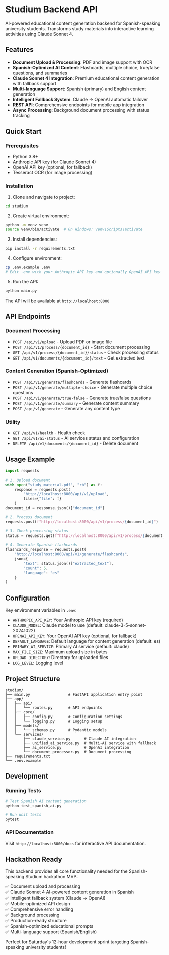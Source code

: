 # Studium Backend API

AI-powered educational content generation backend for Spanish-speaking university students. Transforms study materials into interactive learning activities using Claude Sonnet 4.

## Features

- **Document Upload & Processing**: PDF and image support with OCR
- **Spanish-Optimized AI Content**: Flashcards, multiple choice, true/false questions, and summaries
- **Claude Sonnet 4 Integration**: Premium educational content generation with fallback support
- **Multi-language Support**: Spanish (primary) and English content generation
- **Intelligent Fallback System**: Claude → OpenAI automatic failover
- **REST API**: Comprehensive endpoints for mobile app integration
- **Async Processing**: Background document processing with status tracking

## Quick Start

### Prerequisites

- Python 3.8+
- Anthropic API key (for Claude Sonnet 4)
- OpenAI API key (optional, for fallback)
- Tesseract OCR (for image processing)

### Installation

1. Clone and navigate to project:
```bash
cd studium
```

2. Create virtual environment:
```bash
python -m venv venv
source venv/bin/activate  # On Windows: venv\Scripts\activate
```

3. Install dependencies:
```bash
pip install -r requirements.txt
```

4. Configure environment:
```bash
cp .env.example .env
# Edit .env with your Anthropic API key and optionally OpenAI API key
```

5. Run the API:
```bash
python main.py
```

The API will be available at `http://localhost:8000`

## API Endpoints

### Document Processing
- `POST /api/v1/upload` - Upload PDF or image file
- `POST /api/v1/process/{document_id}` - Start document processing
- `GET /api/v1/process/{document_id}/status` - Check processing status
- `GET /api/v1/documents/{document_id}/text` - Get extracted text

### Content Generation (Spanish-Optimized)
- `POST /api/v1/generate/flashcards` - Generate flashcards
- `POST /api/v1/generate/multiple-choice` - Generate multiple choice questions
- `POST /api/v1/generate/true-false` - Generate true/false questions
- `POST /api/v1/generate/summary` - Generate content summary
- `POST /api/v1/generate` - Generate any content type

### Utility
- `GET /api/v1/health` - Health check
- `GET /api/v1/ai-status` - AI services status and configuration
- `DELETE /api/v1/documents/{document_id}` - Delete document

## Usage Example

```python
import requests

# 1. Upload document
with open("study_material.pdf", "rb") as f:
    response = requests.post(
        "http://localhost:8000/api/v1/upload",
        files={"file": f}
    )
document_id = response.json()["document_id"]

# 2. Process document
requests.post(f"http://localhost:8000/api/v1/process/{document_id}")

# 3. Check processing status
status = requests.get(f"http://localhost:8000/api/v1/process/{document_id}/status")

# 4. Generate Spanish flashcards
flashcards_response = requests.post(
    "http://localhost:8000/api/v1/generate/flashcards",
    json={
        "text": status.json()["extracted_text"],
        "count": 5,
        "language": "es"
    }
)
```

## Configuration

Key environment variables in `.env`:

- `ANTHROPIC_API_KEY`: Your Anthropic API key (required)
- `CLAUDE_MODEL`: Claude model to use (default: claude-3-5-sonnet-20241022)
- `OPENAI_API_KEY`: Your OpenAI API key (optional, for fallback)
- `DEFAULT_LANGUAGE`: Default language for content generation (default: es)
- `PRIMARY_AI_SERVICE`: Primary AI service (default: claude)
- `MAX_FILE_SIZE`: Maximum upload size in bytes
- `UPLOAD_DIRECTORY`: Directory for uploaded files
- `LOG_LEVEL`: Logging level

## Project Structure

```
studium/
├── main.py                 # FastAPI application entry point
├── app/
│   ├── api/
│   │   └── routes.py       # API endpoints
│   ├── core/
│   │   ├── config.py       # Configuration settings
│   │   └── logging.py      # Logging setup
│   ├── models/
│   │   └── schemas.py      # Pydantic models
│   └── services/
│       ├── claude_service.py      # Claude AI integration
│       ├── unified_ai_service.py  # Multi-AI service with fallback
│       ├── ai_service.py          # OpenAI integration
│       └── document_processor.py  # Document processing
├── requirements.txt
└── .env.example
```

## Development

### Running Tests
```bash
# Test Spanish AI content generation
python test_spanish_ai.py

# Run unit tests
pytest
```

### API Documentation
Visit `http://localhost:8000/docs` for interactive API documentation.

## Hackathon Ready

This backend provides all core functionality needed for the Spanish-speaking Studium hackathon MVP:

✅ Document upload and processing  
✅ Claude Sonnet 4 AI-powered content generation in Spanish  
✅ Intelligent fallback system (Claude → OpenAI)  
✅ Mobile-optimized API design  
✅ Comprehensive error handling  
✅ Background processing  
✅ Production-ready structure  
✅ Spanish-optimized educational prompts  
✅ Multi-language support (Spanish/English)  

Perfect for Saturday's 12-hour development sprint targeting Spanish-speaking university students!